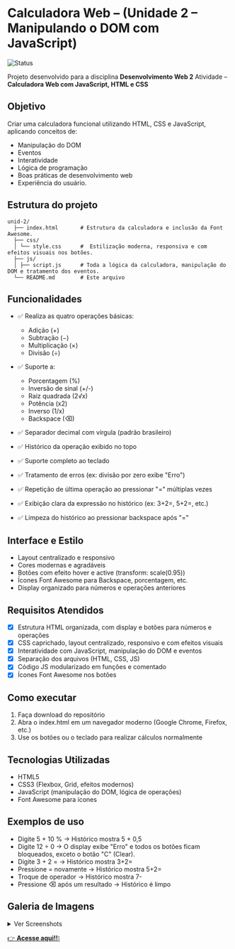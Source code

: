 # Calculadora Web – (Unidade 2 – Manipulando o DOM com JavaScript)

![Status](https://img.shields.io/badge/progresso-100%25-green)

Projeto desenvolvido para a disciplina **Desenvolvimento Web 2**
Atividade – **Calculadora Web com JavaScript, HTML e CSS**

## Objetivo

Criar uma calculadora funcional utilizando HTML, CSS e JavaScript, aplicando conceitos de:

- Manipulação do DOM
- Eventos
- Interatividade
- Lógica de programação
- Boas práticas de desenvolvimento web
- Experiência do usuário.

## Estrutura do projeto

```
unid-2/
  ├── index.html       # Estrutura da calculadora e inclusão da Font Awesome.
  ├── css/
  │ └── style.css      #  Estilização moderna, responsiva e com efeitos visuais nos botões.
  ├── js/
  │ ├── script.js      # Toda a lógica da calculadora, manipulação do DOM e tratamento dos eventos.
  └── README.md        # Este arquivo
```

## Funcionalidades

- ✅ Realiza as quatro operações básicas:

  - Adição (+)
  - Subtração (−)
  - Multiplicação (×)
  - Divisão (÷)

- ✅ Suporte a:

  - Porcentagem (%)
  - Inversão de sinal (+/-)
  - Raiz quadrada (2√x)
  - Potência (x2)
  - Inverso (1/x)
  - Backspace (⌫)

- ✅ Separador decimal com vírgula (padrão brasileiro)

- ✅ Histórico da operação exibido no topo

- ✅ Suporte completo ao teclado

- ✅ Tratamento de erros (ex: divisão por zero exibe "Erro")

- ✅ Repetição de última operação ao pressionar "=" múltiplas vezes

- ✅ Exibição clara da expressão no histórico (ex: 3+2=, 5+2=, etc.)

- ✅ Limpeza do histórico ao pressionar backspace após "="

## Interface e Estilo

- Layout centralizado e responsivo
- Cores modernas e agradáveis
- Botões com efeito hover e active (transform: scale(0.95))
- Ícones Font Awesome para Backspace, porcentagem, etc.
- Display organizado para números e operações anteriores

## Requisitos Atendidos

- [x] Estrutura HTML organizada, com display e botões para números e operações
- [x] CSS caprichado, layout centralizado, responsivo e com efeitos visuais
- [x] Interatividade com JavaScript, manipulação do DOM e eventos
- [x] Separação dos arquivos (HTML, CSS, JS)
- [x] Código JS modularizado em funções e comentado
- [x] Ícones Font Awesome nos botões

## Como executar

1. Faça download do repositório
2. Abra o index.html em um navegador moderno (Google Chrome, Firefox, etc.)
3. Use os botões ou o teclado para realizar cálculos normalmente

## Tecnologias Utilizadas

- HTML5
- CSS3 (Flexbox, Grid, efeitos modernos)
- JavaScript (manipulação do DOM, lógica de operações)
- Font Awesome para ícones

## Exemplos de uso

- Digite 5 + 10 % → Histórico mostra 5 + 0,5
- Digite 12 ÷ 0 → O display exibe "Erro" e todos os botões ficam bloqueados, exceto o botão "C" (Clear).
- Digite 3 + 2 = → Histórico mostra 3+2=
- Pressione = novamente → Histórico mostra 5+2=
- Troque de operador → Histórico mostra 7-
- Pressione ⌫ após um resultado → Histórico é limpo

## Galeria de Imagens

<details>
  <summary>Ver Screenshots</summary>

  <div style="display: flex; flex-wrap: wrap; gap: 1rem;">
    <img src="https://github.com/user-attachments/assets/6c97bc6c-7ee7-4c38-90f4-1cf73deafa09" alt="Screenshot 1" style="width: 300px;">
    <img src="https://github.com/user-attachments/assets/ae33b582-0b2a-4b3b-a56b-34b0dadc9318" alt="Screenshot 2" style="width: 300px;">
    <img src="https://github.com/user-attachments/assets/8d4ca7e3-a737-4767-83e5-1daa2818c2a1" alt="Screenshot 2" style="width: 300px;">
  </div>
</details>

 [👉 **Acesse aqui!!:** ](https://fernandabitten.github.io/web2-ifce/unid-2/)
